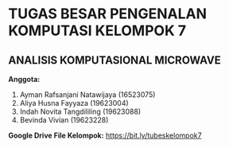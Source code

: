# TUGAS BESAR PENGENALAN KOMPUTASI KELOMPOK 7

## ANALISIS KOMPUTASIONAL MICROWAVE

**Anggota:**
1. Ayman Rafsanjani Natawijaya (16523075)
2. Aliya Husna Fayyaza (19623004)
3. Indah Novita Tangdililing (19623088)
4. Bevinda Vivian (19623228)

**Google Drive File Kelompok:**
https://bit.ly/tubeskelompok7
